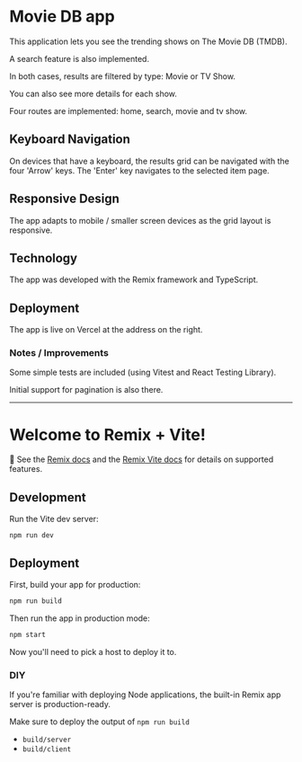 # Movie DB app

This application lets you see the trending shows on The Movie DB (TMDB).

A search feature is also implemented.  

In both cases, results are filtered by type: Movie or TV Show.

You can also see more details for each show.

Four routes are implemented: home, search, movie and tv show.

## Keyboard Navigation

On devices that have a keyboard, the results grid can be navigated with the four 'Arrow' keys. The 'Enter' key navigates to the selected item page.

## Responsive Design

The app adapts to mobile / smaller screen devices as the grid layout is responsive.

## Technology

The app was developed with the Remix framework and TypeScript.

## Deployment

The app is live on Vercel at the address on the right.

### Notes / Improvements

Some simple tests are included (using Vitest and React Testing Library).

Initial support for pagination is also there.

-----------------------------------------------

# Welcome to Remix + Vite!

📖 See the [Remix docs](https://remix.run/docs) and the [Remix Vite docs](https://remix.run/docs/en/main/future/vite) for details on supported features.

## Development

Run the Vite dev server:

```shellscript
npm run dev
```

## Deployment

First, build your app for production:

```sh
npm run build
```

Then run the app in production mode:

```sh
npm start
```

Now you'll need to pick a host to deploy it to.

### DIY

If you're familiar with deploying Node applications, the built-in Remix app server is production-ready.

Make sure to deploy the output of `npm run build`

- `build/server`
- `build/client`
